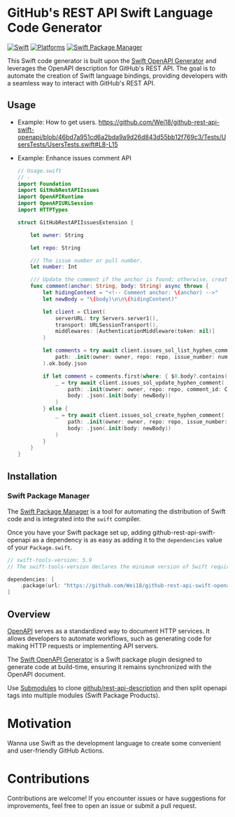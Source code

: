 # GitHub's REST API Swift Language Code Generator

[![Swift](https://img.shields.io/badge/Swift-5.9-orange?style=flat-square)](https://img.shields.io/badge/Swift-5.9-orange?style=flat-square)
[![Platforms](https://img.shields.io/badge/Platforms-macOS-orange?style=flat-square)](https://img.shields.io/badge/Platforms-macOS-orange?style=flat-square)
[![Swift Package Manager](https://img.shields.io/badge/Swift_Package_Manager-compatible-orange?style=flat-square)](https://img.shields.io/badge/Swift_Package_Manager-compatible-orange?style=flat-square)

This Swift code generator is built upon the [Swift OpenAPI Generator](https://github.com/apple/swift-openapi-generator) and leverages the OpenAPI description for GitHub's REST API. The goal is to automate the creation of Swift language bindings, providing developers with a seamless way to interact with GitHub's REST API.

## Usage
- Example: How to get users.
    https://github.com/Wei18/github-rest-api-swift-openapi/blob/46bd7a951cd6a2bda9a9d26d843d55bb12f769c3/Tests/UsersTests/UsersTests.swift#L8-L15

- Example: Enhance issues comment API
    ```swift
    // Usage.swift
    // -
    import Foundation
    import GitHubRestAPIIssues
    import OpenAPIRuntime
    import OpenAPIURLSession
    import HTTPTypes
    
    struct GitHubRestAPIIssuesExtension {
    
        let owner: String
    
        let repo: String
    
        /// The issue number or pull number.
        let number: Int
    
        /// Update the comment if the anchor is found; otherwise, create it.
        func comment(anchor: String, body: String) async throws {
            let hidingContent = "<!-- Comment anchor: \(anchor) -->"
            let newBody = "\(body)\n\n\(hidingContent)"
    
            let client = Client(
                serverURL: try Servers.server1(),
                transport: URLSessionTransport(),
                middlewares: [AuthenticationMiddleware(token: nil)]
            )
    
            let comments = try await client.issues_sol_list_hyphen_comments(
                path: .init(owner: owner, repo: repo, issue_number: number)
            ).ok.body.json
    
            if let comment = comments.first(where: { $0.body?.contains(hidingContent) == true }) {
                _ = try await client.issues_sol_update_hyphen_comment(
                    path: .init(owner: owner, repo: repo, comment_id: Components.Parameters.comment_hyphen_id(comment.id)),
                    body: .json(.init(body: newBody))
                )
            } else {
                _ = try await client.issues_sol_create_hyphen_comment(
                    path: .init(owner: owner, repo: repo, issue_number: number),
                    body: .json(.init(body: newBody))
                )
            }
        }
    }
    ```
## Installation

### Swift Package Manager

The [Swift Package Manager](https://swift.org/package-manager/) is a tool for automating the distribution of Swift code and is integrated into the `swift` compiler.

Once you have your Swift package set up, adding github-rest-api-swift-openapi as a dependency is as easy as adding it to the `dependencies` value of your `Package.swift`.

```swift
// swift-tools-version: 5.9
// The swift-tools-version declares the minimum version of Swift required to build this package.

dependencies: [
    .package(url: "https://github.com/Wei18/github-rest-api-swift-openapi.git", from: "1.0.0"),
]
```

## Overview

[OpenAPI](https://www.openapis.org/) serves as a standardized way to document HTTP services. It allows developers to automate workflows, such as generating code for making HTTP requests or implementing API servers. 

The [Swift OpenAPI Generator](https://github.com/apple/swift-openapi-generator) is a Swift package plugin designed to generate code at build-time, ensuring it remains synchronized with the OpenAPI document.

Use [Submodules](https://git-scm.com/book/en/v2/Git-Tools-Submodules) to clone [github/rest-api-description](https://github.com/github/rest-api-description) and then split openapi tags into multiple modules (Swift Package Products).

# Motivation

Wanna use Swift as the development language to create some convenient and user-friendly GitHub Actions.

# Contributions

Contributions are welcome! If you encounter issues or have suggestions for improvements, feel free to open an issue or submit a pull request.
